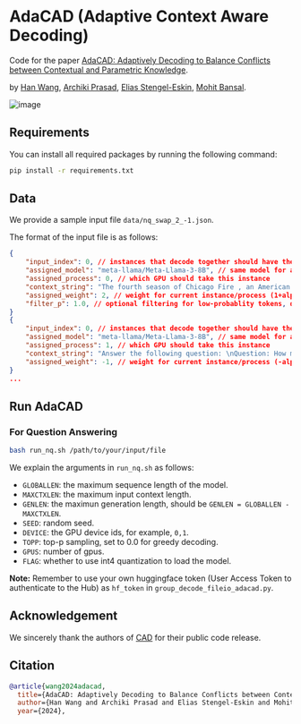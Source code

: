 # AdaCAD (Adaptive Context Aware Decoding)
Code for the paper [AdaCAD: Adaptively Decoding to Balance Conflicts between Contextual and Parametric Knowledge]().

by [Han Wang](https://hannight.github.io/), [Archiki Prasad](https://archiki.github.io/), [Elias Stengel-Eskin](https://esteng.github.io/), [Mohit Bansal](https://www.cs.unc.edu/~mbansal/).

![image](https://github.com/user-attachments/assets/0df89574-1dd7-40f7-8187-7652e0ea05ed)

## Requirements
You can install all required packages by running the following command:
```bash
pip install -r requirements.txt
```

## Data
We provide a sample input file `data/nq_swap_2_-1.json`.

The format of the input file is as follows:
```json
{
    "input_index": 0, // instances that decode together should have the same input_index
    "assigned_model": "meta-llama/Meta-Llama-3-8B", // same model for all instances in context-aware decoding, but can use different models here, e.g., DExperts, contrastive decoding, proxy tuning, etc.
    "assigned_process": 0, // which GPU should take this instance
    "context_string": "The fourth season of Chicago Fire , an American drama television series with executive producer Dick Wolf , and producers Derek Haas , Michael Brandt , and Matt Olmstead , was ordered on February 5 , 2015 , by NBC , and premiered on October 13 , 2015 and concluded on May 17 , 2016 . The season contained 1078 episodes . \nUsing only the references listed above, answer the following question: \nQuestion: How many episodes are in chicago fire season 4 ?\nAnswer:", // the input with context
    "assigned_weight": 2, // weight for current instance/process (1+alpha, weights should add up to 1 by default, but can also incorporate sampling temperature if needed)
    "filter_p": 1.0, // optional filtering for low-probablity tokens, disabled by default
}
{
    "input_index": 0, // instances that decode together should have the same input_index
    "assigned_model": "meta-llama/Meta-Llama-3-8B", // same model for all instances in context-aware decoding, but can use different models here, e.g., DExperts, contrastive decoding, proxy tuning, etc.
    "assigned_process": 1, // which GPU should take this instance
    "context_string": "Answer the following question: \nQuestion: How many episodes are in chicago fire season 4 ?\nAnswer:", // the input without context
    "assigned_weight": -1, // weight for current instance/process (-alpha, weights should add up to 1 by default, but can also incorporate sampling temperature if needed)
}
...
```

## Run AdaCAD
### For Question Answering
```bash
bash run_nq.sh /path/to/your/input/file
```
We explain the arguments in `run_nq.sh` as follows:
- `GLOBALLEN`: the maximum sequence length of the model.
- `MAXCTXLEN`: the maximum input context length.
- `GENLEN`: the maximun generation length, should be `GENLEN = GLOBALLEN - MAXCTXLEN`.
- `SEED`: random seed.
- `DEVICE`: the GPU device ids, for example, `0,1`.
- `TOPP`: top-p sampling, set to 0.0 for greedy decoding.
- `GPUS`: number of gpus.
- `FLAG`: whether to use int4 quantization to load the model.

**Note:** Remember to use your own huggingface token (User Access Token to authenticate to the Hub) as `hf_token` in `group_decode_fileio_adacad.py`.

## Acknowledgement
We sincerely thank the authors of [CAD](https://github.com/xhan77/context-aware-decoding/tree/main) for their public code release.

## Citation
```bibtex
@article{wang2024adacad,
  title={AdaCAD: Adaptively Decoding to Balance Conflicts between Contextual and Parametric Knowledge},
  author={Han Wang and Archiki Prasad and Elias Stengel-Eskin and Mohit Bansal},
  year={2024},
```
